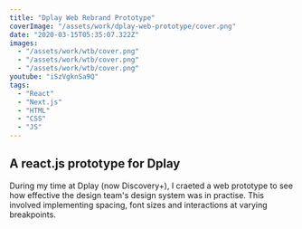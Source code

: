 ```yaml
---
title: "Dplay Web Rebrand Prototype"
coverImage: "/assets/work/dplay-web-prototype/cover.png"
date: "2020-03-15T05:35:07.322Z"
images:
  - "/assets/work/wtb/cover.png"
  - "/assets/work/wtb/cover.png"
  - "/assets/work/wtb/cover.png"
youtube: "iSzVgknSa9Q"
tags:
  - "React"
  - "Next.js"
  - "HTML"
  - "CSS"
  - "JS"
---
```


## A react.js prototype for Dplay

During my time at Dplay (now Discovery+), I craeted a web prototype to see how effective the design team's design system was in practise. This involved implementing spacing, font sizes and interactions at varying breakpoints.
